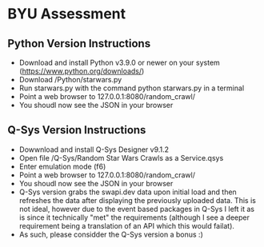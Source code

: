 # BYU Assessment
  
## Python Version Instructions
  - Download and install Python v3.9.0 or newer on your system (https://www.python.org/downloads/)
  - Download /Python/starwars.py
  - Run starwars.py with the command python starwars.py in a terminal
  - Point a web browser to 127.0.0.1:8080/random_crawl/
  - You shoudl now see the JSON in your browser
  
## Q-Sys Version Instructions
  - Dowwnload and install Q-Sys Designer v9.1.2
  - Open file /Q-Sys/Random Star Wars Crawls as a Service.qsys
  - Enter emulation mode (f6)
  - Point a web browser to 127.0.0.1:8080/random_crawl/
  - You shoudl now see the JSON in your browser
  - Q-Sys version grabs the swapi.dev data upon initial load and then refreshes the data after displaying the previously uploaded data.  This is not ideal, however due to the event based packages in Q-Sys I left it as is since it technically "met" the requirements (although I see a deeper requirement being a translation of an API which this would failat).
  - As such, please considder the Q-Sys version a bonus :)
